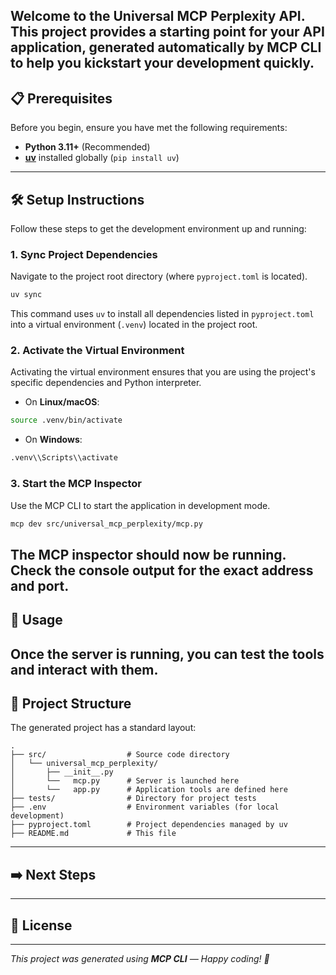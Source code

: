 Welcome to the **Universal MCP Perplexity API**.
This project provides a starting point for your API application, generated automatically by **MCP CLI** to help you kickstart your development quickly.
---
## 📋 Prerequisites
Before you begin, ensure you have met the following requirements:
*   **Python 3.11+** (Recommended)
*   **[uv](https://github.com/astral-sh/uv)** installed globally (`pip install uv`)
---
## 🛠️ Setup Instructions
Follow these steps to get the development environment up and running:
### 1. Sync Project Dependencies
Navigate to the project root directory (where `pyproject.toml` is located).
```bash
uv sync
```
This command uses `uv` to install all dependencies listed in `pyproject.toml` into a virtual environment (`.venv`) located in the project root.
### 2. Activate the Virtual Environment
Activating the virtual environment ensures that you are using the project's specific dependencies and Python interpreter.
- On **Linux/macOS**:
```bash
source .venv/bin/activate
```
- On **Windows**:
```bash
.venv\\Scripts\\activate
```
### 3. Start the MCP Inspector
Use the MCP CLI to start the application in development mode.
```bash
mcp dev src/universal_mcp_perplexity/mcp.py
```
The MCP inspector should now be running. Check the console output for the exact address and port.
---
## 🚀 Usage
Once the server is running, you can test the tools and interact with them.
---
## 📁 Project Structure
The generated project has a standard layout:
```
.
├── src/                  # Source code directory
│   └── universal_mcp_perplexity/
│       ├── __init__.py
│       └──   mcp.py      # Server is launched here
│       └──   app.py      # Application tools are defined here
├── tests/                # Directory for project tests
├── .env                  # Environment variables (for local development)
├── pyproject.toml        # Project dependencies managed by uv
├── README.md             # This file
```
---
## ➡️ Next Steps
---
## 📄 License
---
_This project was generated using **MCP CLI** — Happy coding! 🚀_
